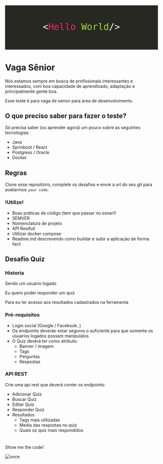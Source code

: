 ![Hello World](hello.jpeg)

# Vaga Sênior
Nós estamos sempre em busca de profissionais interessantes e interessados, com boa capacidade de aprendizado, adaptação e principalmente gente boa.

Esse teste é para vaga de senior para área de desenvolvimento.

## O que preciso saber para fazer o teste?

Só precisa saber (ou aprender agora) um pouco sobre as seguintes tecnologias:

- Java
- Sprinboot / React
- Postgress / Oracle
- Docker

## Regras
Clone esse repositório, complete os desafios e envie a url do seu git para avaliarmos `your code`.

### !Utilize!

- Boas práticas de código (tem que passar no sonar!)
- SEMVER
- Nomenclatura de projeto
- API Restfull
- Utilizar docker compose
- Readme.md descrevendo como buildar e subir a aplicação de forma facil

## Desafio Quiz

### Historia 

Sendo um usuário logado

Eu quero poder responder um quiz

Para eu ter acesso aos resultados cadastrados na ferramenta 


### Pré-requisitos
- Login social (Google / Facebook..)
- Os endpoints deverão estar seguros o suficiente para que somente os usuarios logados possam manipulalos
- O Quiz deverá ter como atributo:
  - Banner / imagem
  - Tags
  - Perguntas
  - Respostas
  
### API REST
 Crie uma api rest que deverá conter os endpoints:

- Adicionar Quiz
- Buscar Quiz
- Editar Quiz
- Responder Quiz 
- Resultados
   - Tags mais utilizadas
   - Media das respostas no quiz
   - Quais os quiz mais respondidos

# 
Show me the code!

![voce](vc.gif)
